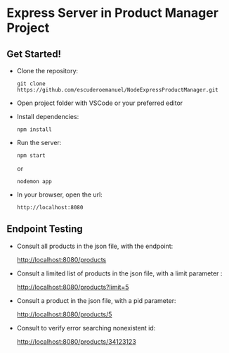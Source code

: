 # Express Server in Product Manager Project



## Get Started!


  - Clone the repository:
    ```
    git clone https://github.com/escuderoemanuel/NodeExpressProductManager.git
    ```

  - Open project folder with VSCode or your preferred editor
  
  - Install dependencies:
    ```
    npm install
    ```
  
  - Run the server:
    ```
    npm start
    ```
    or
    ```
    nodemon app
    ```

  - In your browser, open the url:
    ```
    http://localhost:8080
    ```



## Endpoint Testing


- Consult all products in the json file, with the endpoint:
  
  [http://localhost:8080/products](http://localhost:8080/products)

- Consult a limited list of products in the json file, with a limit parameter :
  
  [http://localhost:8080/products?limit=5](http://localhost:8080/products?limit=5)

- Consult a product in the json file, with a pid parameter:
  
  [http://localhost:8080/products/5](http://localhost:8080/products/5)

- Consult to verify error searching nonexistent id:
  
  [http://localhost:8080/products/34123123](http://localhost:8080/products/34123123)


